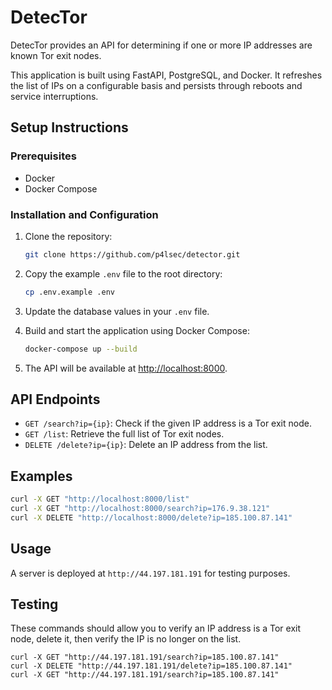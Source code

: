 # DetecTor

DetecTor provides an API for determining if one or more IP addresses are known Tor exit nodes. 

This application is built using FastAPI, PostgreSQL, and Docker. It refreshes the list of IPs on a configurable basis and persists through reboots and service interruptions.

## Setup Instructions

### Prerequisites

- Docker
- Docker Compose

### Installation and Configuration

1. Clone the repository:

    ```sh
    git clone https://github.com/p4lsec/detector.git
    ```

2. Copy the example `.env` file to the root directory:

    ```sh
    cp .env.example .env
    ```

3. Update the database values in your `.env` file.

4. Build and start the application using Docker Compose:

    ```sh
    docker-compose up --build
    ```

5. The API will be available at [http://localhost:8000](http://localhost:8000).

## API Endpoints

- `GET /search?ip={ip}`: Check if the given IP address is a Tor exit node.
- `GET /list`: Retrieve the full list of Tor exit nodes.
- `DELETE /delete?ip={ip}`: Delete an IP address from the list.

## Examples

```sh
curl -X GET "http://localhost:8000/list"
curl -X GET "http://localhost:8000/search?ip=176.9.38.121"
curl -X DELETE "http://localhost:8000/delete?ip=185.100.87.141"
```

## Usage

A server is deployed at `http://44.197.181.191` for testing purposes. 

## Testing

These commands should allow you to verify an IP address is a Tor exit node, delete it, then verify the IP is no longer on the list. 

```
curl -X GET "http://44.197.181.191/search?ip=185.100.87.141"
curl -X DELETE "http://44.197.181.191/delete?ip=185.100.87.141"
curl -X GET "http://44.197.181.191/search?ip=185.100.87.141"
```